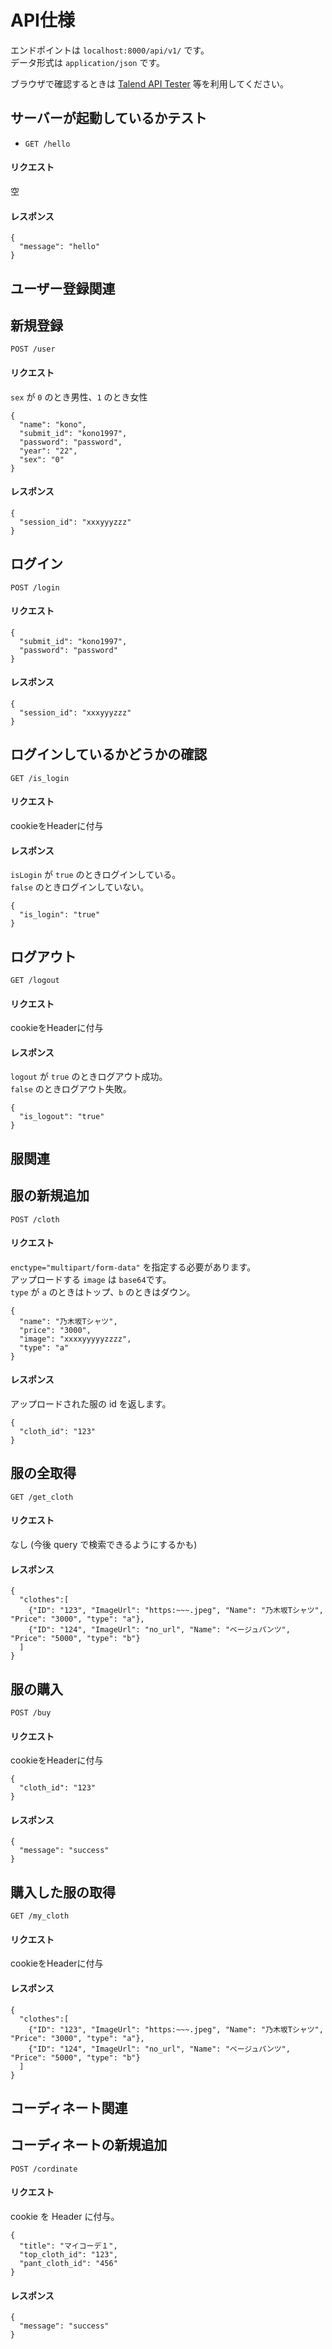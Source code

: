 # API仕様
エンドポイントは `localhost:8000/api/v1/` です。  
データ形式は `application/json` です。  

ブラウザで確認するときは [Talend API Tester](https://chrome.google.com/webstore/detail/talend-api-tester-free-ed/aejoelaoggembcahagimdiliamlcdmfm) 等を利用してください。


## サーバーが起動しているかテスト
- `GET /hello`  
#### リクエスト
空
#### レスポンス
```
{
  "message": "hello"
}
```

## ユーザー登録関連

## 新規登録
`POST /user`
#### リクエスト
`sex` が `0` のとき男性、`1` のとき女性
```
{
  "name": "kono",
  "submit_id": "kono1997",
  "password": "password",
  "year": "22",
  "sex": "0"
}
```
#### レスポンス
```
{
  "session_id": "xxxyyyzzz"
}
```

## ログイン
`POST /login`  
#### リクエスト
```
{
  "submit_id": "kono1997",
  "password": "password"
}
```
#### レスポンス
```
{
  "session_id": "xxxyyyzzz"
}
```

## ログインしているかどうかの確認
`GET /is_login`  
#### リクエスト
cookieをHeaderに付与
#### レスポンス
`isLogin` が `true` のときログインしている。  
`false` のときログインしていない。
```
{
  "is_login": "true"
}
```

## ログアウト
`GET /logout`  
#### リクエスト
cookieをHeaderに付与
#### レスポンス
`logout` が `true` のときログアウト成功。  
`false` のときログアウト失敗。
```
{
  "is_logout": "true"
}
```

## 服関連
## 服の新規追加
`POST /cloth`  
#### リクエスト
`enctype="multipart/form-data"` を指定する必要があります。  
アップロードする `image` は `base64`です。  
`type` が `a` のときはトップ、`b` のときはダウン。
```
{
  "name": "乃木坂Tシャツ",
  "price": "3000",
  "image": "xxxxyyyyyzzzz",
  "type": "a"
}
```
#### レスポンス
アップロードされた服の id を返します。
```
{
  "cloth_id": "123"
}
```

## 服の全取得
`GET /get_cloth`  
#### リクエスト
なし (今後 query で検索できるようにするかも)
#### レスポンス
```
{
  "clothes":[
    {"ID": "123", "ImageUrl": "https:~~~.jpeg", "Name": "乃木坂Tシャツ", "Price": "3000", "type": "a"},
    {"ID": "124", "ImageUrl": "no_url", "Name": "ベージュパンツ", "Price": "5000", "type": "b"}
  ]
}
```

## 服の購入
`POST /buy`  
#### リクエスト
cookieをHeaderに付与
```
{
  "cloth_id": "123"
}
```
#### レスポンス
```
{
  "message": "success"
}
```

## 購入した服の取得
`GET /my_cloth`  
#### リクエスト
cookieをHeaderに付与
#### レスポンス
```
{
  "clothes":[
    {"ID": "123", "ImageUrl": "https:~~~.jpeg", "Name": "乃木坂Tシャツ", "Price": "3000", "type": "a"},
    {"ID": "124", "ImageUrl": "no_url", "Name": "ベージュパンツ", "Price": "5000", "type": "b"}
  ]
}
```

## コーディネート関連
## コーディネートの新規追加
`POST /cordinate`  
#### リクエスト
cookie を Header に付与。
```
{
  "title": "マイコーデ１",
  "top_cloth_id": "123",
  "pant_cloth_id": "456"
}
```
#### レスポンス
```
{
  "message": "success"
}
```